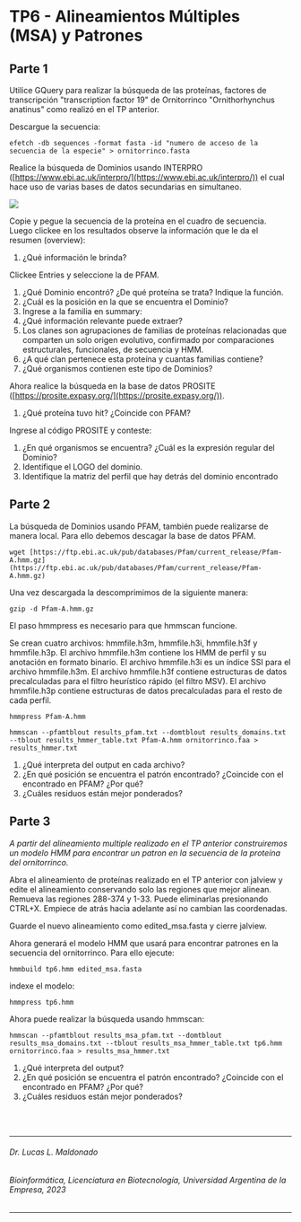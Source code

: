 # TP6 - Alineamientos Múltiples (MSA) y Patrones

## Parte 1

Utilice GQuery para realizar la búsqueda de las proteínas, factores de transcripción "transcription factor 19" de Ornitorrinco "Ornithorhynchus anatinus" como realizó en el TP anterior.

Descargue la secuencia:
```
efetch -db sequences -format fasta -id "numero de acceso de la secuencia de la especie" > ornitorrinco.fasta
```
Realice la búsqueda de Dominios usando INTERPRO ([https://www.ebi.ac.uk/interpro/](https://www.ebi.ac.uk/interpro/)) el cual hace uso de varias bases de datos secundarias en simultaneo.

![](RackMultipart20230320-1-n2s4oc_html_b19e401ab16a7e8c.png)

Copie y pegue la secuencia de la proteína en el cuadro de secuencia. Luego clickee en los resultados observe la información que le da el resumen (overview):

1. ¿Qué información le brinda?

Clickee Entries y seleccione la de PFAM.

1. ¿Qué Dominio encontró? ¿De qué proteína se trata? Indique la función.
2. ¿Cuál es la posición en la que se encuentra el Dominio?
3. Ingrese a la familia en summary:
4. ¿Qué información relevante puede extraer?
5. Los clanes son agrupaciones de familias de proteínas relacionadas que comparten un solo origen evolutivo, confirmado por comparaciones estructurales, funcionales, de secuencia y HMM.
6. ¿A qué clan pertenece esta proteína y cuantas familias contiene?
7. ¿Qué organismos contienen este tipo de Dominios?

Ahora realice la búsqueda en la base de datos PROSITE ([https://prosite.expasy.org/](https://prosite.expasy.org/)).

1. ¿Qué proteína tuvo hit? ¿Coincide con PFAM?

Ingrese al código PROSITE y conteste:

1. ¿En qué organismos se encuentra? ¿Cuál es la expresión regular del Dominio?
2. Identifique el LOGO del dominio.
3. Identifique la matriz del perfil que hay detrás del dominio encontrado

## Parte 2

La búsqueda de Dominios usando PFAM, también puede realizarse de manera local. Para ello debemos descagar la base de datos PFAM.
```
wget [https://ftp.ebi.ac.uk/pub/databases/Pfam/current_release/Pfam-A.hmm.gz](https://ftp.ebi.ac.uk/pub/databases/Pfam/current_release/Pfam-A.hmm.gz)
```
Una vez descargada la descomprimimos de la siguiente manera:
```
gzip -d Pfam-A.hmm.gz
```
El paso hmmpress es necesario para que hmmscan funcione.

Se crean cuatro archivos: hmmfile.h3m, hmmfile.h3i, hmmfile.h3f y hmmfile.h3p. El archivo hmmfile.h3m contiene los HMM de perfil y su anotación en formato binario. El archivo hmmfile.h3i es un índice SSI para el archivo hmmfile.h3m. El archivo hmmfile.h3f contiene estructuras de datos precalculadas para el filtro heurístico rápido (el filtro MSV). El archivo hmmfile.h3p contiene estructuras de datos precalculadas para el resto de cada perfil.
```
hmmpress Pfam-A.hmm
```

```
hmmscan --pfamtblout results_pfam.txt --domtblout results_domains.txt --tblout results_hmmer_table.txt Pfam-A.hmm ornitorrinco.faa > results_hmmer.txt
```
1. ¿Qué interpreta del output en cada archivo?
2. ¿En qué posición se encuentra el patrón encontrado? ¿Coincide con el encontrado en PFAM? ¿Por qué?
3. ¿Cuáles residuos están mejor ponderados?

## Parte 3

_A partir del alineamiento multiple realizado en el TP anterior construiremos un modelo HMM para encontrar un patron en la secuencia de la proteína del ornitorrinco._

Abra el alineamiento de proteínas realizado en el TP anterior con jalview y edite el alineamiento conservando solo las regiones que mejor alinean. Remueva las regiones 288-374 y 1-33. Puede eliminarlas presionando CTRL+X. Empiece de atrás hacia adelante así no cambian las coordenadas.

Guarde el nuevo alineamiento como edited\_msa.fasta y cierre jalview.

Ahora generará el modelo HMM que usará para encontrar patrones en la secuencia del ornitorrinco. Para ello ejecute:
````
hmmbuild tp6.hmm edited_msa.fasta
````
indexe el modelo:
```
hmmpress tp6.hmm
```
Ahora puede realizar la búsqueda usando hmmscan:
```
hmmscan --pfamtblout results_msa_pfam.txt --domtblout results_msa_domains.txt --tblout results_msa_hmmer_table.txt tp6.hmm ornitorrinco.faa > results_msa_hmmer.txt
```
1. ¿Qué interpreta del output?
2. ¿En qué posición se encuentra el patrón encontrado? ¿Coincide con el encontrado en PFAM? ¿Por qué?
3. ¿Cuáles residuos están mejor ponderados?

<br />
<br />

___
   ###### *Dr. Lucas L. Maldonado*
   ###### *Bioinformática, Licenciatura en Biotecnología, Universidad Argentina de la Empresa, 2023*
___

